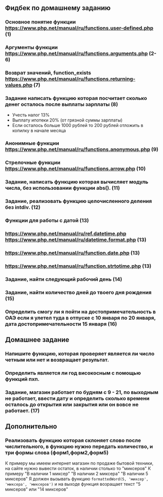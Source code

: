 ## Фидбек по домашнему заданию

### Основное понятие функции https://www.php.net/manual/ru/functions.user-defined.php (1)
### Аргументы функции https://www.php.net/manual/ru/functions.arguments.php (2-6)
### Возврат значений, function_exists https://www.php.net/manual/ru/functions.returning-values.php (7)
### Задание написать функцию которая посчитает сколько денег осталось после выплаты зарплаты (8)
* Учесть налог 13%
* Выплату ипотеки 20% (от грязной суммы зарплаты)
* Если осталось больше 1000 рублей то 200 рублей отложить в копилку в начале месяца

### Анонимные функции https://www.php.net/manual/ru/functions.anonymous.php (9)
### Стрелочные функции https://www.php.net/manual/ru/functions.arrow.php (10)

### Задание, написать функцию которая вычисляет модуль числа, без использовании функции abs(). (11)
### Задание, реализовать функцию целочисленного деления без intdiv. (12)

### Функции для работы с датой (13)
### https://www.php.net/manual/ru/ref.datetime.php https://www.php.net/manual/ru/datetime.format.php (13)
### https://www.php.net/manual/ru/function.date.php (13)
### https://www.php.net/manual/ru/function.strtotime.php (13)
### Задание, найти следующий рабочий день (14)
### Задание, найти количество дней до твоего дня рождения (15)
### Определить смогу ли я пойти на достопримечательность в ОАЭ если я улетел туда в отпуске с 10 января по 20 января, дата достопримечательности 15 января (16)

## Домашнее задание 
### Напишите функцию, которая проверяет является ли число четным или нет и возвращает результат.
### Определить является ли год високосным с помощью функций пхп.
### Задание, магазин работает по будням с 9 - 21, по выходным не работает, ввести дату и определить сколько времени осталось до открытия или закрытия или он вовсе не работает. (17)

## Дополнительно
### Реализовать функцию которая склоняет слово после числительного, в функцию нужно передать количество, и три формы слова (форм1,форм2,форм5)
К примеру мы имеем интернет магазин по продаже бытовой техники, на сайте нужно вывести остаток, в наличии столько то "миксеров"
К примеру "В наличии 1 миксер" "В наличии 2 миксера" "В наличии 5 миксеров"
Я должен вызывать функцию `formattedWord(5, 'миксер', 'миксера', 'миксеров')` и на выходе функция возращает текст "5 миксеров" или "14 миксеров" 

